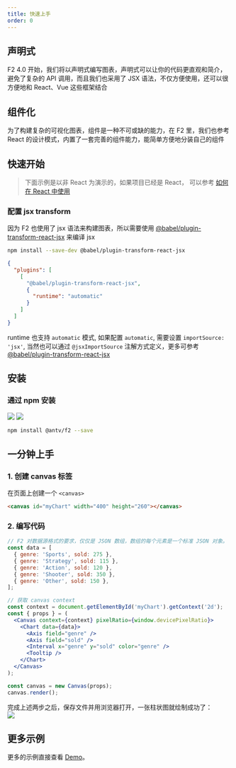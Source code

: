 ```yaml
---
title: 快速上手
order: 0
---
```


## 声明式

F2 4.0 开始，我们将以声明式编写图表，声明式可以让你的代码更直观和简介，避免了复杂的 API 调用，而且我们也采用了 JSX 语法，不仅方便使用，还可以很方便地和 React、Vue 这些框架结合

## 组件化

为了构建复杂的可视化图表，组件是一种不可或缺的能力，在 F2 里，我们也参考 React 的设计模式，内置了一套完善的组件能力，能简单方便地分装自己的组件

## 快速开始

> 下面示例是以非 React 为演示的，如果项目已经是 React， 可以参考 [如何在 React 中使用](./react)

### 配置 jsx transform

因为 F2 也使用了 jsx 语法来构建图表，所以需要使用 [@babel/plugin-transform-react-jsx](https://babeljs.io/docs/en/babel-plugin-transform-react-jsx) 来编译 jsx

```bash
npm install --save-dev @babel/plugin-transform-react-jsx
```

```json
{
  "plugins": [
    [
      "@babel/plugin-transform-react-jsx",
      {
        "runtime": "automatic"
      }
    ]
  ]
}
```

runtime 也支持 `automatic` 模式, 如果配置 `automatic`, 需要设置 `importSource: 'jsx'`, 当然也可以通过 `@jsxImportSource` 注解方式定义，更多可参考[@babel/plugin-transform-react-jsx](https://babeljs.io/docs/en/babel-plugin-transform-react-jsx)

## 安装

### 通过 npm 安装

[![](https://img.shields.io/npm/v/@antv/f2.svg)](https://npmjs.com/package/@antv/f2) [![](https://img.shields.io/npm/dm/@antv/f2.svg)](https://npmjs.com/package/@antv/f2)

```bash
npm install @antv/f2 --save
```

## 一分钟上手

### 1. 创建 canvas 标签

在页面上创建一个 `<canvas>`

```html
<canvas id="myChart" width="400" height="260"></canvas>
```

### 2. 编写代码

```jsx
// F2 对数据源格式的要求，仅仅是 JSON 数组，数组的每个元素是一个标准 JSON 对象。
const data = [
  { genre: 'Sports', sold: 275 },
  { genre: 'Strategy', sold: 115 },
  { genre: 'Action', sold: 120 },
  { genre: 'Shooter', sold: 350 },
  { genre: 'Other', sold: 150 },
];

// 获取 canvas context
const context = document.getElementById('myChart').getContext('2d');
const { props } = (
  <Canvas context={context} pixelRatio={window.devicePixelRatio}>
    <Chart data={data}>
      <Axis field="genre" />
      <Axis field="sold" />
      <Interval x="genre" y="sold" color="genre" />
      <Tooltip />
    </Chart>
  </Canvas>
);

const canvas = new Canvas(props);
canvas.render();
```

完成上述两步之后，保存文件并用浏览器打开，一张柱状图就绘制成功了：<br />![](https://gw.alipayobjects.com/zos/finxbff/compress-tinypng/54ad3af8-c30d-43ca-b0e8-e21c4ea3d438.png)

## 更多示例

更多的示例直接查看 [Demo](/zh/examples/basic)。
